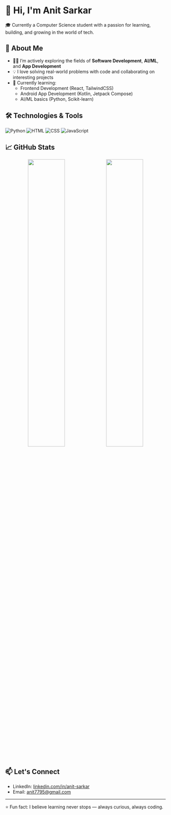 # 👋 Hi, I'm Anit Sarkar

🎓 Currently a Computer Science student with a passion for learning, building, and growing in the world of tech.

## 🚀 About Me
- 👨‍💻 I’m actively exploring the fields of **Software Development**, **AI/ML**, and **App Development**
- 💡 I love solving real-world problems with code and collaborating on interesting projects
- 🌱 Currently learning:
  - Frontend Development (React, TailwindCSS)
  - Android App Development (Kotlin, Jetpack Compose)
  - AI/ML basics (Python, Scikit-learn)

## 🛠️ Technologies & Tools
![Python](https://img.shields.io/badge/Python-3776AB?style=for-the-badge&logo=python&logoColor=white)
![HTML](https://img.shields.io/badge/HTML5-E34F26?style=for-the-badge&logo=html5&logoColor=white)
![CSS](https://img.shields.io/badge/CSS3-1572B6?style=for-the-badge&logo=css3&logoColor=white)
![JavaScript](https://img.shields.io/badge/JavaScript-F7DF1E?style=for-the-badge&logo=javascript&logoColor=black)

## 📈 GitHub Stats
<p align="center">
  <img src="https://github-readme-stats.vercel.app/api?username=anitgt&show_icons=true&theme=radical" width="48%" />
  <img src="https://github-readme-streak-stats.herokuapp.com/?user=anitgt&theme=radical" width="48%" />
</p>

## 📫 Let's Connect
- LinkedIn: [linkedin.com/in/anit-sarkar](https://linkedin.com/in/anit-sarkar)
- Email: anit7795@gmail.com

---

⭐️ Fun fact: I believe learning never stops — always curious, always coding.
